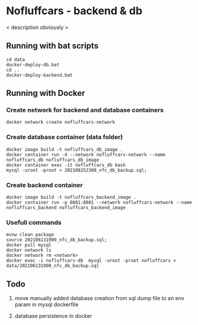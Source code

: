 # Nofluffcars - backend & db

< description obviously >

## Running with bat scripts
```aidl
cd data
docker-deploy-db.bat
cd ..
docker-deploy-backend.bat
```

## Running with Docker

### Create network for backend and database containers
```
docker network create nofluffcars-network
```
### Create database container (data folder)
```
docker image build -t nofluffcars_db_image .
docker container run -d --network nofluffcars-network --name nofluffcars_db nofluffcars_db_image
docker container exec -it nofluffcars_db bash
mysql -uroot -proot < 202108252300_nfc_db_backup.sql;
```
### Create backend container
```
docker image build -t nofluffcars_backend_image .
docker container run -p 8081:8081 --network nofluffcars-network --name nofluffcars_backend nofluffcars_backend_image
```

### Usefull commands
```
mvnw clean package
source 202106131900_nfc_db_backup.sql;
docker pull mysql
docker network ls
docker network rm <network>
docker exec -i nofluffcars-db  mysql -uroot -proot nofluffcars < data/202106131900_nfc_db_backup.sql
```

## Todo
1. move manually added database creation from sql dump file to
an env param in mysql dockerfile
   
2. database persistence in docker

